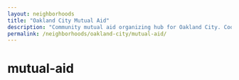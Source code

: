 ```yaml
---
layout: neighborhoods
title: "Oakland City Mutual Aid"
description: "Community mutual aid organizing hub for Oakland City. Coordinate neighborhood support, resource sharing, and community care initiatives."
permalink: /neighborhoods/oakland-city/mutual-aid/
---
```


# mutual-aid
